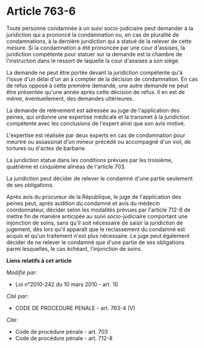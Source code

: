 # Article 763-6

Toute personne condamnée à un suivi socio-judiciaire peut demander à la juridiction qui a prononcé la condamnation ou, en cas
de pluralité de condamnations, à la dernière juridiction qui a statué de la relever de cette mesure. Si la condamnation a été
prononcée par une cour d'assises, la juridiction compétente pour statuer sur la demande est la chambre de l'instruction dans
le ressort de laquelle la cour d'assises a son siège. 

La demande ne peut être portée devant la juridiction compétente qu'à l'issue d'un délai d'un an à compter de la décision de
condamnation. En cas de refus opposé à cette première demande, une autre demande ne peut être présentée qu'une année après
cette décision de refus. Il en est de même, éventuellement, des demandes ultérieures. 

La demande de relèvement est adressée au juge de l'application des peines, qui ordonne une expertise médicale et la transmet
à la juridiction compétente avec les conclusions de l'expert ainsi que son avis motivé.

L'expertise est réalisée par deux experts en cas de condamnation pour meurtre ou assassinat d'un mineur précédé ou accompagné
d'un viol, de tortures ou d'actes de barbarie. 

La juridiction statue dans les conditions prévues par les troisième, quatrième et cinquième alinéas de l'article 703. 

La juridiction peut décider de relever le condamné d'une partie seulement de ses obligations. 

Après avis du procureur de la République, le juge de l'application des peines peut, après audition du condamné et avis du
médecin coordonnateur, décider selon les modalités prévues par l'article 712-8 de mettre fin de manière anticipée au suivi
socio-judiciaire comportant une injonction de soins, sans qu'il soit nécessaire de saisir la juridiction de jugement, dès
lors qu'il apparaît que le reclassement du condamné est acquis et qu'un traitement n'est plus nécessaire. Le juge peut
également décider de ne relever le condamné que d'une partie de ses obligations parmi lesquelles, le cas échéant,
l'injonction de soins.

**Liens relatifs à cet article**

_Modifié par_:

  - Loi n°2010-242 du 10 mars 2010 - art. 10

_Cité par_:

  - CODE DE PROCEDURE PENALE - art. 763-4 (V)

_Cite_:

  - Code de procédure pénale - art. 703
  - Code de procédure pénale - art. 712-8
